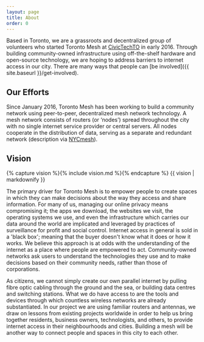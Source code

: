 ```yaml
---
layout: page
title: About
order: 0
---
```


Based in Toronto, we are a grassroots and decentralized group of volunteers who started Toronto Mesh at [CivicTechTO](https://civictech.ca) in early 2016.  Through building community-owned infrastructure using off-the-shelf hardware and open-source technology, we are hoping to address barriers to internet access in our city. There are many ways that people can [be involved]({{ site.baseurl }}/get-involved).

## Our Efforts

Since January 2016, Toronto Mesh has been working to build a community network using peer-to-peer, decentralized mesh network technology.
A mesh network consists of routers (or ‘nodes’) spread throughout the city with no single internet service provider or central servers. All nodes cooperate in the distribution of data, serving as a separate and redundant network (description via [NYCmesh](https://nycmesh.net/)).

## Vision

{% capture vision %}{% include vision.md %}{% endcapture %}
{{ vision | markdownify }}

The primary driver for Toronto Mesh is to empower people to create spaces in which they can make decisions about the way they access and share information. For many of us, managing our online privacy means compromising it; the apps we download, the websites we visit, the operating systems we use, and even the infrastructure which carries our data around the world are implicated and leveraged by practices of surveillance for profit and social control. Internet access in general is sold in a 'black box'; meaning that the buyer doesn't know what it does or how it works. We believe this approach is at odds with the understanding of the internet as a place where people are empowered to act. Community-owned networks ask users to understand the technologies they use and to make decisions based on their community needs, rather than those of corporations.

As citizens, we cannot simply create our own parallel internet by pulling fibre optic cabling through the ground and the sea, or building data centres and switching stations. What we do have access to are the tools and devices through which countless wireless networks are already substantiated. In our project we are using familiar routers and antennas, we draw on lessons from existing projects worldwide in order to help us bring together residents, business owners, technologists, and others, to provide internet access in their neighbourhoods and cities. Building a mesh will be another way to connect people and spaces in this city to each other.
